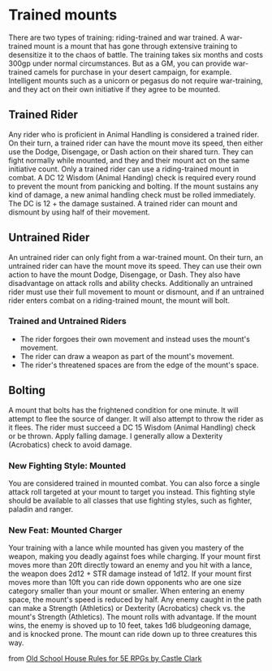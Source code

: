 # Trained mounts 
There are two types of training: riding-trained and war trained. A war-trained mount is a mount that has gone through extensive training to desensitize it to the chaos of battle. The training takes six months and costs 300gp under normal circumstances. But as a GM, you can provide war-trained camels for purchase in your desert campaign, for example. Intelligent mounts such as a unicorn or pegasus do not require war-training, and they act on their own initiative if they agree to be mounted. 
## Trained Rider
Any rider who is proficient in Animal Handling is considered a trained rider. On their turn, a trained rider can have the mount move its speed, then either use the Dodge, Disengage, or Dash action on their shared turn. They can fight normally while mounted, and they and their mount act on the same initiative count. Only a trained rider can use a riding-trained mount in combat. A DC 12 Wisdom (Animal Handing) check is required every round to prevent the mount from panicking and bolting. If the mount sustains any kind of damage, a new animal handling check must be rolled immediately. The DC is 12 + the damage sustained. A trained rider can mount and dismount by using half of their movement. 
## Untrained Rider 
An untrained rider can only fight from a war-trained mount. On their turn, an untrained rider can have the mount move its speed. They can use their own action to have the mount Dodge, Disengage, or Dash. They also have disadvantage on attack rolls and ability checks. Additionally an untrained rider must use their full movement to mount or dismount, and if an untrained rider enters combat on a riding-trained mount, the mount will bolt. 

### Trained and Untrained Riders 
- The rider forgoes their own movement and instead uses the mount's movement. 
- The rider can draw a weapon as part of the mount's movement. 
- The rider's threatened spaces are from the edge of the mount's space. 
## Bolting 
A mount that bolts has the frightened condition for one minute. It will attempt to flee the source of danger. It will also attempt to throw the rider as it flees. The rider must succeed a DC 15 Wisdom (Animal Handling) check or be thrown. Apply falling damage. I generally allow a Dexterity (Acrobatics) check to avoid damage.

### New Fighting Style: Mounted 
You are considered trained in mounted combat. You can also force a single attack roll targeted at your mount to target you instead. This fighting style should be available to all classes that use fighting styles, such as fighter, paladin and ranger.

### New Feat: Mounted Charger 
Your training with a lance while mounted has given you mastery of the weapon, making you deadly against foes while charging. If your mount first moves more than 20ft directly toward an enemy and you hit with a lance, the weapon does 2d12 + STR damage instead of 1d12. If your mount first moves more than 10ft you can ride down opponents who are one size category smaller than your mount or smaller. When entering an enemy space, the mount's speed is reduced by half. Any enemy caught in the path can make a Strength (Athletics) or Dexterity (Acrobatics) check vs. the mount's Strength (Athletics). The mount rolls with advantage. If the mount wins, the enemy is shoved up to 10 feet, takes 1d6 bludgeoning damage, and is knocked prone. The mount can ride down up to three creatures this way.

from [Old School House Rules for 5E RPGs by Castle Clark](https://preview.drivethrurpg.com/en/product/446004/old-school-house-rules-for-5e-rpgs)
